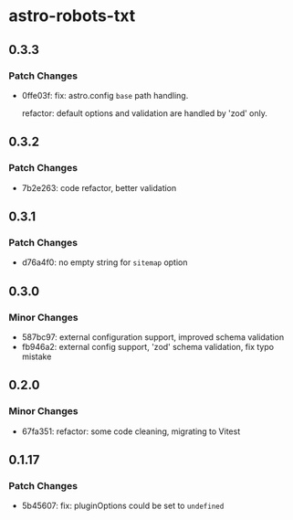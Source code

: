 # astro-robots-txt

## 0.3.3

### Patch Changes

- 0ffe03f: fix: astro.config `base` path handling.

  refactor: default options and validation are handled by 'zod' only.

## 0.3.2

### Patch Changes

- 7b2e263: code refactor, better validation

## 0.3.1

### Patch Changes

- d76a4f0: no empty string for `sitemap` option

## 0.3.0

### Minor Changes

- 587bc97: external configuration support, improved schema validation
- fb946a2: external config support, 'zod' schema validation, fix typo mistake

## 0.2.0

### Minor Changes

- 67fa351: refactor: some code cleaning, migrating to Vitest

## 0.1.17

### Patch Changes

- 5b45607: fix: pluginOptions could be set to `undefined`
